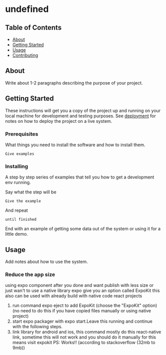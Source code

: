 # undefined

## Table of Contents

- [About](#about)
- [Getting Started](#getting_started)
- [Usage](#usage)
- [Contributing](../CONTRIBUTING.md)

## About <a name = "about"></a>

Write about 1-2 paragraphs describing the purpose of your project.

## Getting Started <a name = "getting_started"></a>

These instructions will get you a copy of the project up and running on your local machine for development and testing purposes. See [deployment](#deployment) for notes on how to deploy the project on a live system.

### Prerequisites

What things you need to install the software and how to install them.

```
Give examples
```

### Installing

A step by step series of examples that tell you how to get a development env running.

Say what the step will be

```
Give the example
```

And repeat

```
until finished
```

End with an example of getting some data out of the system or using it for a little demo.

## Usage <a name = "usage"></a>

Add notes about how to use the system.

### Reduce the app size
using expo component
after you done and want publish with less size or just wan't to use a native library expo give you an option called ExpoKit this also can be used with already build with native code react projects

1. run command expo eject to add ExpoKit (choose the "ExpoKit" option)
(no need to do this if you have copied files manually or using native project)
2. start expo packager with expo start.Leave this running and continue with the following steps.
3. link library for android and ios, this command mostly do this react-native link, sometime this will not work and you should do it manually for this means visit expokit
PS: Works!! (according to stackoverflow (32mb to 9mb))